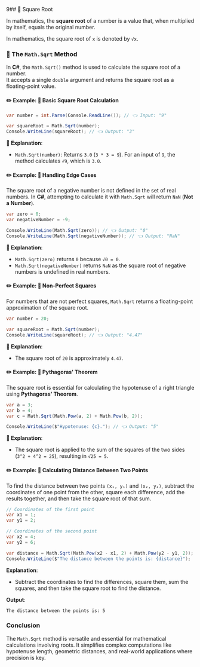 9## 🌱 Square Root

In mathematics, the **square root** of a number is a value that, when multiplied by itself, equals the original number.

In mathematics, the square root of `x` is denoted by `√x`.

### 🔧 The `Math.Sqrt` Method

In **C#**, the `Math.Sqrt()` method is used to calculate the square root of a number.  
It accepts a single `double` argument and returns the square root as a floating-point value.

#### ✏️ Example: 🌱 Basic Square Root Calculation

```csharp
var number = int.Parse(Console.ReadLine()); // 👈 Input: "9"

var squareRoot = Math.Sqrt(number);
Console.WriteLine(squareRoot); // 👈 Output: "3"
```

**📖 Explanation**:

- `Math.Sqrt(number)`: Returns `3.0` (`3 * 3 = 9`). For an input of `9`, the method calculates `√9`, which is `3.0`.

#### ✏️ Example: 🚧 Handling Edge Cases

The square root of a negative number is not defined in the set of real numbers. In **C#**, attempting to calculate it with `Math.Sqrt` will return `NaN` (**Not a Number**). 

```csharp
var zero = 0;
var negativeNumber = -9;

Console.WriteLine(Math.Sqrt(zero)); // 👈 Output: "0"
Console.WriteLine(Math.Sqrt(negativeNumber)); // 👈 Output: "NaN"
```

**📖 Explanation**:

- `Math.Sqrt(zero)` returns `0` because `√0 = 0`.
- `Math.Sqrt(negativeNumber)` returns `NaN` as the square root of negative numbers is undefined in real numbers.

#### ✏️ Example: 🔢 Non-Perfect Squares

For numbers that are not perfect squares, `Math.Sqrt` returns a floating-point approximation of the square root.

```csharp
var number = 20;

var squareRoot = Math.Sqrt(number);
Console.WriteLine(squareRoot); // 👈 Output: "4.47"
```

**📖 Explanation**:

- The square root of `20` is approximately `4.47`.

#### ✏️ Example: 📐 Pythagoras' Theorem

The square root is essential for calculating the hypotenuse of a right triangle using **Pythagoras' Theorem**.

```csharp
var a = 3;
var b = 4;
var c = Math.Sqrt(Math.Pow(a, 2) + Math.Pow(b, 2));

Console.WriteLine($"Hypotenuse: {c}."); // 👈 Output: "5"
```

**📖 Explanation**:

- The square root is applied to the sum of the squares of the two sides (`3^2 + 4^2 = 25`), resulting in `√25 = 5`.

#### ✏️ Example: 📏 Calculating Distance Between Two Points

To find the distance between two points `(x₁, y₁)` and `(x₂, y₂)`, subtract the coordinates of one point from the other, square each difference, add the results together, and then take the square root of that sum.

```csharp
// Coordinates of the first point
var x1 = 1;
var y1 = 2;

// Coordinates of the second point
var x2 = 4;
var y2 = 6;

var distance = Math.Sqrt(Math.Pow(x2 - x1, 2) + Math.Pow(y2 - y1, 2));
Console.WriteLine($"The distance between the points is: {distance}");
```

**Explanation**:

- Subtract the coordinates to find the differences, square them, sum the squares, and then take the square root to find the distance.

**Output**:

```
The distance between the points is: 5
```

### Conclusion

The `Math.Sqrt` method is versatile and essential for mathematical calculations involving roots. It simplifies complex computations like hypotenuse length, geometric distances, and real-world applications where precision is key.
